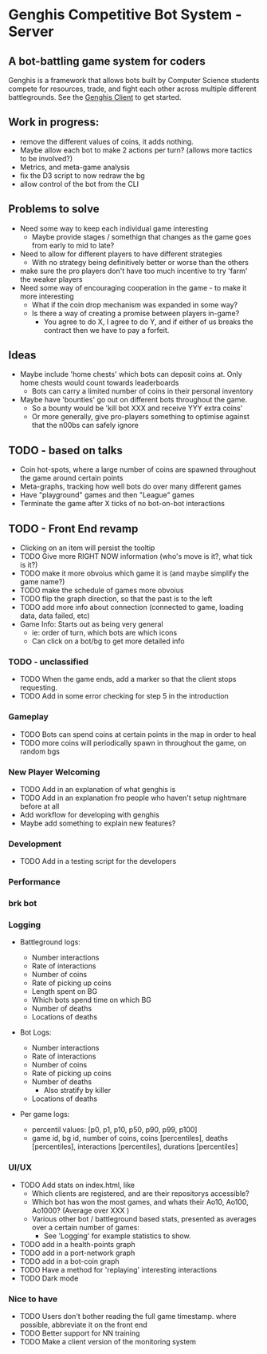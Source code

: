 # Genghis Competitive Bot System - Server
## A bot-battling game system for coders
Genghis is a framework that allows bots built by Computer Science 
students compete for resources, trade, and fight each other across 
multiple different battlegrounds. 
See the [Genghis Client](https://github.com/beyarkay/genghis_client) to get started.

## Work in progress:
* remove the different values of coins, it adds nothing.
* Maybe allow each bot to make 2 actions per turn? (allows more tactics to be involved?)
* Metrics, and meta-game analysis
* fix the D3 script to now redraw the bg
* allow control of the bot from the CLI

## Problems to solve
* Need some way to keep each individual game interesting
    * Maybe provide stages / somethign that changes as the game goes from early to mid to late?
* Need to allow for different players to have different strategies
    * With no strategy being definitively better or worse than the others
* make sure the pro players don't have too much incentive to try 'farm' the weaker players
* Need some way of encouraging cooperation in the game - to make it more interesting
    * What if the coin drop mechanism was expanded in some way?
    * Is there a way of creating a promise between players in-game?
        * You agree to do X, I agree to do Y, and if either of us breaks the contract then we have to pay a forfeit.
## Ideas
* Maybe include 'home chests' which bots can deposit coins at. Only home chests would count towards leaderboards
    * Bots can carry a limited number of coins in their personal inventory
* Maybe have 'bounties' go out on different bots throughout the game.
    * So a bounty would be 'kill bot XXX and receive YYY extra coins'
    * Or more generally, give pro-players something to optimise against that the n00bs can safely ignore
  

## TODO - based on talks
* Coin hot-spots, where a large number of coins are spawned throughout the game around certain points
* Meta-graphs, tracking how well bots do over many different games
* Have "playground" games and then "League" games
* Terminate the game after X ticks of no bot-on-bot interactions

## TODO - Front End revamp
* Clicking on an item will persist the tooltip
* TODO Give more RIGHT NOW information (who's move is it?, what tick is it?)
* TODO make it more obvoius which game it is (and maybe simplify the game name?)
* TODO make the schedule of games more obvoius
* TODO flip the graph direction, so that the past is to the left
* TODO add more info about connection (connected to game, loading data, data failed, etc)
* Game Info: Starts out as being very general
    * ie: order of turn, which bots are which icons
    * Can click on a bot/bg to get more detailed info

### TODO - unclassified
* TODO When the game ends, add a marker so that the client stops requesting.
* TODO Add in some error checking for step 5 in the introduction

### Gameplay
* TODO Bots can spend coins at certain points in the map in order to heal
* TODO more coins will periodically spawn in throughout the game, on random bgs

### New Player Welcoming
* TODO Add in an explanation of what genghis is
* TODO Add in an explanation fro people who haven't setup nightmare before at all
* Add workflow for developing with genghis
* Maybe add something to explain new features?

### Development
* TODO Add in a testing script for the developers

### Performance

### brk bot

### Logging
* Battleground logs:
    * Number interactions
    * Rate of interactions
    * Number of coins
    * Rate of picking up coins
    * Length spent on BG
    * Which bots spend time on which BG
    * Number of deaths
    * Locations of deaths

* Bot Logs: 
    * Number interactions
    * Rate of interactions
    * Number of coins
    * Rate of picking up coins
    * Number of deaths
        * Also stratify by killer
    * Locations of deaths
* Per game logs:
    * percentil values: [p0, p1, p10, p50, p90, p99, p100]
    * game id, bg id, number of coins, coins [percentiles], deaths [percentiles], interactions [percentiles], durations [percentiles]

### UI/UX
* TODO Add stats on index.html, like
    * Which clients are registered, and are their repositorys accessible?
    * Which bot has won the most games, and whats their Ao10, Ao100, Ao1000? (Average over XXX )
    * Various other bot / battleground based stats, presented as averages over a certain number of games:
        * See 'Logging' for example statistics to show.
* TODO add in a health-points graph
* TODO add in a port-network graph
* TODO add in a bot-coin graph
* TODO Have a method for 'replaying' interesting interactions
* TODO Dark mode

### Nice to have
* TODO Users don't bother reading the full game timestamp. where possible, abbreviate it on the front end
* TODO Better support for NN training 
* TODO Make a client version of the monitoring system
